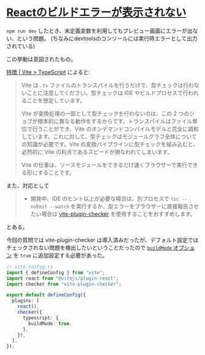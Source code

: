 # [Reactのビルドエラーが表示されない](https://ja.stackoverflow.com/q/100624/2808)

`npm run dev` したとき、未定義変数を利用してもプレビュー画面にエラーが出ない、という問題。
(ちなみにdevtoolsのコンソールには実行時エラーとして出力されている)

この挙動は意図されたもの。

[特徴 | Vite > TypeScript](https://ja.vite.dev/guide/features#typescript) によると:
> Vite は `.ts` ファイルのトランスパイルを行うだけで、型チェックは行わないことに注意してください。型チェックは IDE やビルドプロセスで行われることを想定しています。
> 
> Vite が変換処理の一部として型チェックを行わないのは、この 2 つのジョブが根本的に異なる動作をするからです。トランスパイルはファイル単位で行うことができ、Vite のオンデマンドコンパイルモデルと完全に調和しています。これに対して、型チェックはモジュールグラフ全体についての知識が必要です。Vite の変換パイプラインに型チェックを組み込むと、必然的に Vite の利点であるスピードが損なわれてしまいます。
> 
> Vite の仕事は、ソースモジュールをできるだけ速くブラウザーで実行できる形にすることです。

また、対応として
> - 開発中、IDE のヒント以上が必要な場合は、別プロセスで `tsc --noEmit --watch` を実行するか、型エラーをブラウザーに直接報告させたい場合は [vite-plugin-checker](https://github.com/fi3ework/vite-plugin-checker) を使用することをおすすめします。

とある。

今回の質問では vite-plugin-checker は導入済みだったが、デフォルト設定ではチェックされない問題を検出したいということだったので [`buildMode` オプション](https://vite-plugin-checker.netlify.app/checkers/typescript.html#configuration) を `true` に追加設定する必要があった。

```ts
// vite.config.ts
import { defineConfig } from "vite";
import react from "@vitejs/plugin-react";
import checker from "vite-plugin-checker";

export default defineConfig({
  plugins: [
    react(),
    checker({
      typescript: {
        buildMode: true,
      },
    }),
  ],
});
```
